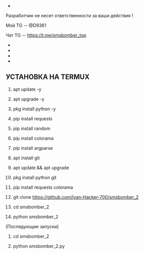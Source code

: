 

-
 

Разработчик не несет ответственности за ваши действия !

Мой TG -- @D9361

Чат TG -- https://t.me/smsbomber_top

-
-
-
-






УСТАНОВКА НА TERMUX
-
1) apt update -y 

2) apt upgrade -y 
3) pkg install python -y

4) pip install requests 

5) pip install random 

6) pip install colorama 

7) pip install argparse

8) apt install git

9) apt update && apt upgrade

10) pkg install python git

 11)  pip install requests colorama

12)  git clone https://github.com/Ivan-Hacker-700/smsbomber_2

11)  cd smsbomber_2

14)  python smsbomber_2

[Последующие запуски]

1) cd smsbomber_2

2) python smsbomber_2.py
